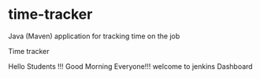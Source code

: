 # time-tracker
Java (Maven) application for tracking time on the job

Time tracker

Hello Students !!! Good Morning Everyone!!! welcome to jenkins Dashboard
